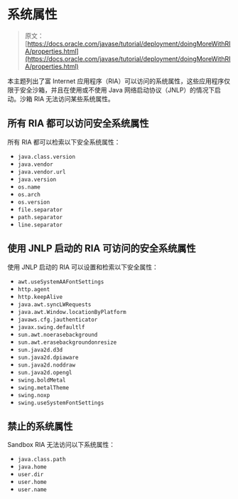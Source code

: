 # 系统属性

> 原文： [https://docs.oracle.com/javase/tutorial/deployment/doingMoreWithRIA/properties.html](https://docs.oracle.com/javase/tutorial/deployment/doingMoreWithRIA/properties.html)

本主题列出了富 Internet 应用程序（RIA）可以访问的系统属性，这些应用程序仅限于安全沙箱，并且在使用或不使用 Java 网络启动协议（JNLP）的情况下启动。沙箱 RIA 无法访问某些系统属性。

## 所有 RIA 都可以访问安全系统属性

所有 RIA 都可以检索以下安全系统属性：

*   ``java.class.version``
*   ``java.vendor``
*   ``java.vendor.url``
*   ``java.version``
*   ``os.name``
*   ``os.arch``
*   ``os.version``
*   ``file.separator``
*   ``path.separator``
*   ``line.separator``

## 使用 JNLP 启动的 RIA 可访问的安全系统属性

使用 JNLP 启动的 RIA 可以设置和检索以下安全属性：

*   `awt.useSystemAAFontSettings`
*   `http.agent`
*   `http.keepAlive`
*   `java.awt.syncLWRequests`
*   `java.awt.Window.locationByPlatform`
*   `javaws.cfg.jauthenticator`
*   `javax.swing.defaultlf`
*   `sun.awt.noerasebackground`
*   `sun.awt.erasebackgroundonresize`
*   `sun.java2d.d3d`
*   `sun.java2d.dpiaware`
*   `sun.java2d.noddraw`
*   `sun.java2d.opengl`
*   `swing.boldMetal`
*   `swing.metalTheme`
*   `swing.noxp`
*   `swing.useSystemFontSettings`

## 禁止的系统属性

Sandbox RIA 无法访问以下系统属性：

*   `java.class.path`
*   `java.home`
*   `user.dir`
*   `user.home`
*   `user.name`